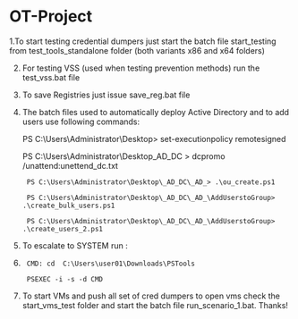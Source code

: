 # OT-Project

1.To start testing credential dumpers just start the batch file start_testing from test_tools_standalone folder (both variants x86 and x64 folders)

2. For testing VSS (used when testing prevention methods) run the test_vss.bat file

3. To save Registries just issue save_reg.bat file

4. The batch files used to automatically deploy Active Directory and to add users use following commands:

	PS C:\Users\Administrator\Desktop> set-executionpolicy remotesigned

	PS C:\Users\Administrator\Desktop\_AD_DC > dcpromo /unattend:unettend_dc.txt
	
        PS C:\Users\Administrator\Desktop\_AD_DC\_AD_> .\ou_create.ps1
        
        PS C:\Users\Administrator\Desktop\_AD_DC\_AD_\AddUserstoGroup> .\create_bulk_users.ps1
        
        PS C:\Users\Administrator\Desktop\_AD_DC\_AD_\AddUserstoGroup> .\create_users_2.ps1
        

5. To escalate to SYSTEM run : 
6. 
        CMD: cd  C:\Users\user01\Downloads\PSTools

        PSEXEC -i -s -d CMD

7. To start VMs and push all set of cred dumpers to open vms check the start_vms_test folder and start the batch file run_scenario_1.bat. Thanks!
   
